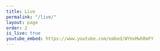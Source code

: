 ```yaml
---
title: Live
permalink: "/live/"
layout: page
order: 2
is_live: true
youtube_embed: https://www.youtube.com/embed/WYHxMwhRmFY
---
```

